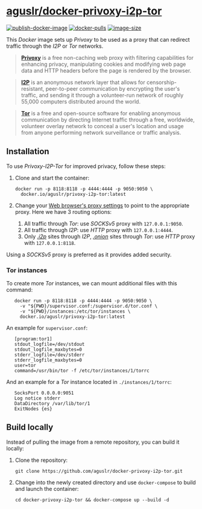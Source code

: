 [aguslr/docker-privoxy-i2p-tor][1]
==========================

[![publish-docker-image](https://github.com/aguslr/docker-privoxy-i2p-tor/actions/workflows/docker-publish.yml/badge.svg)](https://github.com/aguslr/docker-privoxy-i2p-tor/actions/workflows/docker-publish.yml) [![docker-pulls](https://img.shields.io/docker/pulls/aguslr/privoxy-i2p-tor)](https://hub.docker.com/r/aguslr/privoxy-i2p-tor) [![image-size](https://img.shields.io/docker/image-size/aguslr/privoxy-i2p-tor/latest)](https://hub.docker.com/r/aguslr/privoxy-i2p-tor)


This *Docker* image sets up *Privoxy* to be used as a proxy that can redirect
traffic through the *I2P* or *Tor* networks.

> **[Privoxy][2]** is a free non-caching web proxy with filtering capabilities
> for enhancing privacy, manipulating cookies and modifying web page data and
> HTTP headers before the page is rendered by the browser.

> **[I2P][3]** is an anonymous network layer that allows for
> censorship-resistant, peer-to-peer communication by encrypting the user's
> traffic, and sending it through a volunteer-run network of roughly 55,000
> computers distributed around the world.

> **[Tor][4]** is a free and open-source software for enabling anonymous
> communication by directing Internet traffic through a free, worldwide,
> volunteer overlay network to conceal a user's location and usage from anyone
> performing network surveillance or traffic analysis.


Installation
------------

To use *Privoxy-I2P-Tor* for improved privacy, follow these steps:

1. Clone and start the container:

       docker run -p 8118:8118 -p 4444:4444 -p 9050:9050 \
         docker.io/aguslr/privoxy-i2p-tor:latest

2. Change your [Web browser's proxy settings][5] to point to the appropriate
   proxy. Here we have 3 routing options:
    1. All traffic through *Tor*: use *SOCKSv5* proxy with `127.0.0.1:9050`.
    2. All traffic through *I2P*: use *HTTP* proxy with `127.0.0.1:4444`.
    3. Only *[.i2p][6]* sites through *I2P*, *[.onion][7]* sites through *Tor*:
       use *HTTP* proxy with `127.0.0.1:8118`.

Using a *SOCKSv5* proxy is preferred as it provides added security.


### Tor instances

To create more *Tor* instances, we can mount additional files with this command:

       docker run -p 8118:8118 -p 4444:4444 -p 9050:9050 \
         -v "${PWD}/supervisor.conf:/supervisor.d/tor.conf \
         -v "${PWD}/instances:/etc/tor/instances \
         docker.io/aguslr/privoxy-i2p-tor:latest

An example for `supervisor.conf`:

       [program:tor1]
       stdout_logfile=/dev/stdout
       stdout_logfile_maxbytes=0
       stderr_logfile=/dev/stderr
       stderr_logfile_maxbytes=0
       user=tor
       command=/usr/bin/tor -f /etc/tor/instances/1/torrc

And an example for a *Tor* instance located in `./instances/1/torrc`:

       SocksPort 0.0.0.0:9051
       Log notice stderr
       DataDirectory /var/lib/tor/1
       ExitNodes {es}


Build locally
-------------

Instead of pulling the image from a remote repository, you can build it locally:

1. Clone the repository:

       git clone https://github.com/aguslr/docker-privoxy-i2p-tor.git

2. Change into the newly created directory and use `docker-compose` to build and
   launch the container:

       cd docker-privoxy-i2p-tor && docker-compose up --build -d


[1]: https://github.com/aguslr/docker-privoxy-i2p-tor
[2]: https://www.privoxy.org/
[3]: https://geti2p.net/
[4]: https://torproject.org/
[5]: https://web.archive.org/web/https://www.stupidproxy.com/how-to-use-proxy/
[6]: https://en.wikipedia.org/wiki/.i2p
[7]: https://en.wikipedia.org/wiki/.onion
